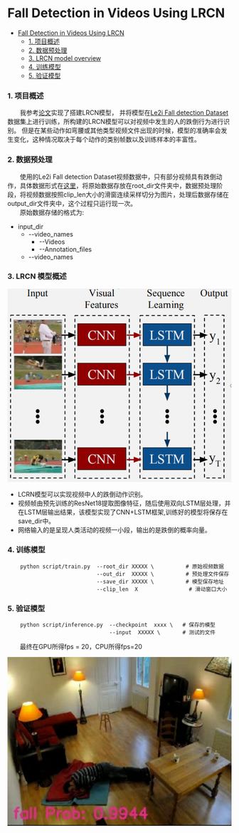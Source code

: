 # Fall Detection in Videos Using LRCN
<!-- TOC -->

- [Fall Detection in Videos Using LRCN](#fall-detection-in-videos-using-lrcn)
    - [1. 项目概述](#1-项目概述)
    - [2. 数据预处理](#2-数据预处理)
    - [3. LRCN model overview](#3-lrcn-model-overview)
    - [4. 训练模型](#4-训练模型)
    - [5. 验证模型](#5-验证模型)

<!-- /TOC -->

### 1. 项目概述
&emsp;&emsp;我参考[论文](https://arxiv.org/abs/1411.4389)实现了搭建LRCN模型，
并将模型在[Le2i Fall detection Dataset](http://le2i.cnrs.fr/Fall-detection-Dataset?lang=fr)
数据集上进行训练，所构建的LRCN模型可以对视频中发生的人的跌倒行为进行识别。 但是在某些动作如弯腰或其他类型视频文件出现的时候，模型的准确率会发生变化，这种情况取决于每个动作的类别帧数以及训练样本的丰富性。

### 2. 数据预处理
&emsp;&emsp;使用的Le2i Fall detection Dataset视频数据中，只有部分视频具有跌倒动作，具体数据形式在[这里](https://www.yuque.com/nalaeur/bstyo8/pyacvh)，将原始数据存放在root_dir文件夹中，数据预处理阶段，将视频数据按照clip_len大小的滑窗连续采样切分为图片，处理后数据存储在output_dir文件夹中，这个过程只运行现一次。<br>
&emsp;&emsp;原始数据存储的格式为:<br>
- input_dir
  + --video_names
    * --Videos
    * --Annotation_files
  + --video_names


### 3. LRCN 模型概述
![结构](img/2.png)
- LCRN模型可以实现视频中人的跌倒动作识别。<br>
- 视频帧由预先训练的ResNet18提取图像特征，随后使用双向LSTM层处理，并在LSTM层输出结果，该模型实现了CNN+LSTM框架,训练好的模型将保存在save_dir中。
- 网络输入的是呈现人类活动的视频一小段，输出的是跌倒的概率向量。


### 4. 训练模型
```
    python script/train.py  --root_dir XXXXX \          # 原始视频数据
                            --out_dir  XXXXX \          # 预处理文件保存
                            --save_dir XXXXX \          # 模型保存地址
                            --clip_len  X                # 滑动窗口大小
```


### 5. 验证模型
```
    python script/inference.py  --checkpoint  xxxx \   # 保存的模型 
                                --input  XXXXX \       # 测试的文件
```
&emsp;&emsp;最终在GPU所得fps = 20，CPU所得fps=20

![pic](img/1.png)







